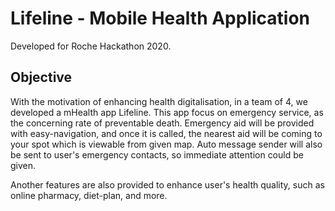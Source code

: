 # Lifeline - Mobile Health Application
Developed for Roche Hackathon 2020.

## Objective

With the motivation of enhancing health digitalisation, in a team of 4, we developed a mHealth app Lifeline.
This app focus on emergency service, as the concerning rate of preventable death. Emergency aid will be provided with easy-navigation, and once it is called, the nearest aid will be coming to your spot which is viewable from given map. Auto message sender will also be sent to user's emergency contacts, so immediate attention could be given.

Another features are also provided to enhance user's health quality, such as online pharmacy, diet-plan, and more.
